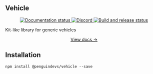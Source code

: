 ## Vehicle

<div align="center">
  <a href="http://penguindevs.github.io/PenguinEngine">
    <img src="https://github.com/PenguinDevs/PenguinEngine/actions/workflows/docs.yml/badge.svg" alt="Documentation status" />
  </a>
  <a href="https://discord.gg/xq25Exwf3X">
    <img src="https://img.shields.io/discord/1393987779343679649?color=5865F2&label=discord&logo=discord&logoColor=white" alt="Discord" />
  </a>
  <a href="https://github.com/PenguinDevs/PenguinEngine/actions">
    <img src="https://github.com/PenguinDevs/PenguinEngine/actions/workflows/build.yml/badge.svg" alt="Build and release status" />
  </a>
</div>

Kit-like library for generic vehicles

<div align="center"><a href="https://penguindevs.github.io/PenguinEngine/api/VehiclesUtils">View docs →</a></div>

## Installation

```
npm install @penguindevs/vehicle --save
```
